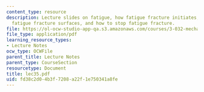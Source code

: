 ```yaml
---
content_type: resource
description: Lecture slides on fatigue, how fatigue fracture initiates, characteristic
  fatigue fracture surfaces, and how to stop fatigue fracture.
file: https://ol-ocw-studio-app-qa.s3.amazonaws.com/courses/3-032-mechanical-behavior-of-materials-fall-2007/fd38c2d04b3f7208a22f1e750341a8fe_lec35.pdf
file_type: application/pdf
learning_resource_types:
- Lecture Notes
ocw_type: OCWFile
parent_title: Lecture Notes
parent_type: CourseSection
resourcetype: Document
title: lec35.pdf
uid: fd38c2d0-4b3f-7208-a22f-1e750341a8fe
---
```


